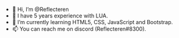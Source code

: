 - 👋 Hi, I’m @Reflecteren
- 👀 I have 5 years experience with LUA.
- 🌱 I’m currently learning HTML5, CSS, JavaScript and Bootstrap.
- 📫 You can reach me on discord (Reflecteren#8300).
